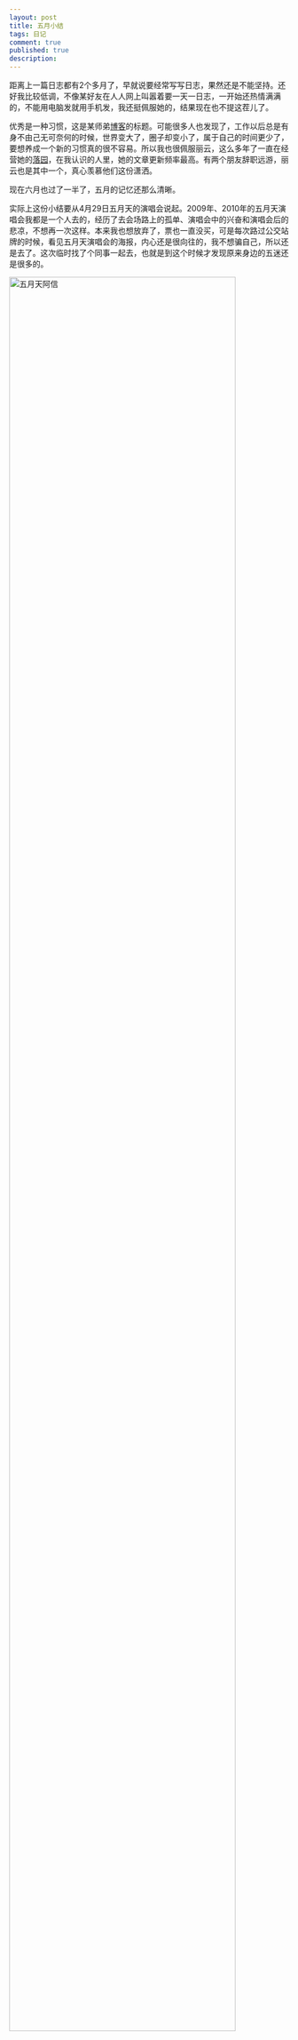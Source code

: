 ```yaml
---
layout: post
title: 五月小结
tags: 日记
comment: true
published: true
description: 
---
```


距离上一篇日志都有2个多月了，早就说要经常写写日志，果然还是不能坚持。还好我比较低调，不像某好友在人人网上叫嚣着要一天一日志，一开始还热情满满的，不能用电脑发就用手机发，我还挺佩服她的，结果现在也不提这茬儿了。

优秀是一种习惯，这是某师弟[博客](http://taiyun.cos.name/)的标题。可能很多人也发现了，工作以后总是有身不由己无可奈何的时候，世界变大了，圈子却变小了，属于自己的时间更少了，要想养成一个新的习惯真的很不容易。所以我也很佩服丽云，这么多年了一直在经营她的[落园](http://www.loyhome.com/)，在我认识的人里，她的文章更新频率最高。有两个朋友辞职远游，丽云也是其中一个，真心羡慕他们这份潇洒。

现在六月也过了一半了，五月的记忆还那么清晰。

实际上这份小结要从4月29日五月天的演唱会说起。2009年、2010年的五月天演唱会我都是一个人去的，经历了去会场路上的孤单、演唱会中的兴奋和演唱会后的悲凉，不想再一次这样。本来我也想放弃了，票也一直没买，可是每次路过公交站牌的时候，看见五月天演唱会的海报，内心还是很向往的，我不想骗自己，所以还是去了。这次临时找了个同事一起去，也就是到这个时候才发现原来身边的五迷还是很多的。


<img src="http://img13.poco.cn/mypoco/myphoto/20120617/12/6584509420120617123557026.jpg" alt="五月天阿信" width="90%" >

<blockquote markdown="1">
{:.noindent}
下一站是不是天堂  
就算失望不能绝望
</blockquote>

当我们学着游戏规则慢慢长大，是否还记得当初的梦想。当五月天唱起这首《倔强》的时候，全场观众拿起座位上印有歌词的彩色卡纸，组成了下面的人造彩虹

<center>
<img src="http://img170.poco.cn/mypoco/myphoto/20120617/14/6584509420120617142153057.jpg" alt="五月天彩虹"></center>

<blockquote markdown="1">
{:.noindent}
我们像一首最美丽的歌曲   
变成两部悲伤的电影   
为什麽你 带我走过最难忘的旅行  
然后留下最痛的纪念品
</blockquote>

曾经约好要一起看五月天演唱会的，结果我们的爱情也没走过2011年……我还记得你给我唱过《天使》，我给你唱过《最重要的小事》，如今天使也飞走了，你还过得好吗。

<blockquote markdown="1">
{:.noindent}
也许未来 你会找到 懂你疼你 更好的人  
下段旅程 你一定要 更幸福丰盛
</blockquote>

五月对我来说，特别之处在于又要过一个生日，标志着又老了一岁。当我感叹自己一无所有的时候，找房子那几天的所见所闻又让我觉得自己还是很幸福的。我跑了好多小区，一间10平米的小房间租金都要到1500了，后来去了紫金庄园和小南庄，不看不知道，一看吓一跳啊，这里住了好多跟我差不多年纪的年轻人，通常一套三居室、四居室被隔成了十几间小房间，大的才十几平米，小的连窗户都没有，只够摆张小床。他们中有的工作了，有的要考研，都在为自己的梦想而奋斗。和他们比，我已经够幸运的了，虽然进了个不靠谱的单位，做着不靠谱的事，但是就算这份工作不干了我也能找个养活自己的工作，有手艺的人到哪儿都饿不死啊。

说起手艺，就不能不提五月底的[R语言会议](http://cos.name/2012/05/5th-china-r-beijing-summary/)了，这是个手艺人聚集的盛会。跟往常一样，统计之都的各位朋友从祖国四面八方赶来，我本来在上海出差，也和李舰、丽云坐同一班车回北京了。听了很多大牛的演讲，收益匪浅，离开学术那么久，再听听他们侃侃数据模型算法什么的也是很有意思的，跟他们在一起我才觉得自己稍微正常点儿。这次吴喜之老师非常给面子啊，连续两天都来了，会后我们众多粉丝个个抢着跟吴老师合影。还有个额外的福利，那就是会后参加了郁彬教授的交流会，丽云童鞋有[详细叙述](http://www.loyhome.com/%E6%8A%8A%E7%BB%93%E8%AE%BA%E5%81%87%E8%AE%BE%E5%87%BA%E6%9D%A5%EF%BC%9F-%E8%AE%B0%E9%83%81%E5%BD%AC%E8%AE%B2%E5%BA%A7/)，我继续补充吧：

1. 搞研究不能怕吃苦，怕吃亏
2. 如果真心想搞研究，什么时候都不会晚
3. 做自己喜欢的事
4. Enjoy the Process.


<img src="http://www.bjt.name/wp-content/uploads/2012/05/DSC02179s-785x521.jpg" alt="与郁彬教授合影" title="与郁彬教授合影" width="90%" />



